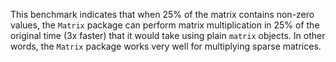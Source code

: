 This benchmark indicates that when 25% of the matrix contains non-zero values,
the `Matrix` package can perform matrix multiplication in 25% of the original
time (3x faster) that it would take using plain `matrix` objects. In other
words, the `Matrix` package works very well for multiplying sparse matrices.
